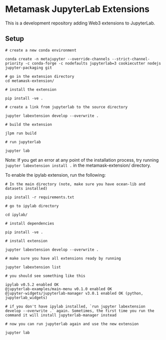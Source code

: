# Metamask JupyterLab Extensions

This is a development repository adding Web3 extensions to JupyterLab.

## Setup
```
# create a new conda environment

conda create -n metajupyter --override-channels --strict-channel-priority -c conda-forge -c nodefaults jupyterlab=3 cookiecutter nodejs jupyter-packaging git

# go in the extension directory
cd metamask-extension/

# install the extension

pip install -ve .

# create a link from jupyterlab to the source directory

jupyter labextension develop --overwrite .

# build the extension

jlpm run build

# run jupyterlab

jupyter lab
```

Note: If you get an error at any point of the installation process, try running `jupyter labextension install .` in the metamask-extension/ directory.

To enable the ipylab extension, run the following:
```
# In the main directory (note, make sure you have ocean-lib and datasets installed)

pip install -r requirements.txt

# go to ipylab directory

cd ipylab/

# install dependencies

pip install -ve .

# install extension

jupyter labextension develop --overwrite .

# make sure you have all extensions ready by running

jupyter labextension list

# you should see something like this

ipylab v0.5.2 enabled OK
@jupyterlab-examples/main-menu v0.1.0 enabled OK
@jupyter-widgets/jupyterlab-manager v3.0.1 enabled OK (python, jupyterlab_widgets)

# if you don't have ipylab installed, `run jupyter labextension develop --overwrite .` again. Sometimes, the first time you run the command it will install jupyterlab-manager instead

# now you can run jupyterlab again and use the new extension

jupyter lab

```
